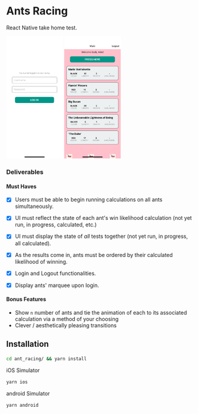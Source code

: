 
# Ants Racing

React Native take home test.
<div>
    <img src="images/login.png" alt="login screen" width="30%" height="30%">
    <img src="images/main.png" alt="main screen" width="30%" height="30%">
</div>

### Deliverables

#### Must Haves

- [x] Users must be able to begin running calculations on all ants simultaneously.
- [x] UI must reflect the state of each ant's win likelihood calculation (not yet run, in progress, calculated, etc.)
- [x] UI must display the state of *all* tests together (not yet run, in progress, all calculated).
- [x] As the results come in, ants must be ordered by their calculated likelihood of winning.
- [x] Login and Logout functionalities.
- [x] Display ants' marquee upon login.


#### Bonus Features

- Show `n` number of ants and tie the animation of each to its associated calculation via a method of your choosing
- Clever / aesthetically pleasing transitions

## Installation

```bash
cd ant_racing/ && yarn install
```

iOS Simulator
```bash
yarn ios
```

android Simulator
```bash
yarn android
```



